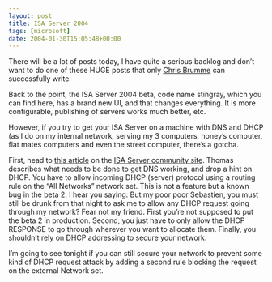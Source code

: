 ```yaml
---
layout: post
title: ISA Server 2004
tags: [microsoft]
date: 2004-01-30T15:05:48+00:00
---
```


There will be a lot of posts today, I have quite a serious backlog and don’t want to do one of these HUGE posts that only [Chris Brumme](http://blogs.msdn.com/cbrumme/) can successfully write.

Back to the point, the ISA Server 2004 beta, code name stingray, which you can find here, has a brand new UI, and that changes everything. It is more configurable, publishing of servers works much better, etc.

However, if you try to get your ISA Server on a machine with DNS and DHCP (as I do on my internal network, serving my 3 computers, honey’s computer, flat mates computers and even the street computer, there’s a gotcha.

First, head to [this article](https://web.archive.org/web/20040215203222/http://blog.thetechnologist.net/ct.ashx?id=1e6b4321-26d4-490c-b505-05250d3a83c0&url=http%3a%2f%2fwww.isaserver.org%2farticles%2fisa2004beta2.html) on the [ISA Server community site](https://web.archive.org/web/20040215203222/http://blog.thetechnologist.net/ct.ashx?id=1e6b4321-26d4-490c-b505-05250d3a83c0&url=http%3a%2f%2fwww.isaserver.org%2farticles%2fisa2004beta2.html). Thomas describes what needs to be done to get DNS working, and drop a hint on DHCP. You have to allow incoming DHCP (server) protocol using a routing rule on the “All Networks” network set. This is not a feature but a known bug in the beta 2. I hear you saying: But my poor poor Sebastien, you must still be drunk from that night to ask me to allow any DHCP request going through my network? Fear not my friend. First you’re not supposed to put the beta 2 in production. Second, you just have to only allow the DHCP RESPONSE to go through wherever you want to allocate them. Finally, you shouldn’t rely on DHCP addressing to secure your network.

I’m going to see tonight if you can still secure your network to prevent some kind of DHCP request attack by adding a second rule blocking the request on the external Network set.
